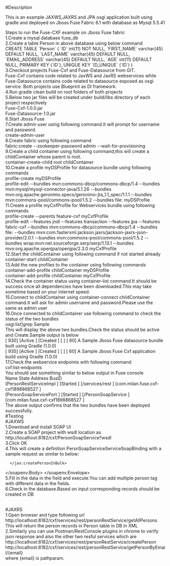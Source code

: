 #Description 
<p>This is an example JAXWS,JAXRS and JPA osgi application built using gradle and deployed on Jboss Fuse Fabric 6.1 with database as Mysql 5.5.41</p>
<p>Steps to run the Fuse-CXF example on Jboss Fuse fabric
<br/>1.Create a mysql database fuse_db
<br/>2.Create a table Person in above database using below command
<br/>   CREATE TABLE `Person` (
  `ID` int(11) NOT NULL,
  `FIRST_NAME` varchar(45) DEFAULT NULL,
  `LAST_NAME` varchar(45) DEFAULT NULL,
  `EMAIL_ADDRESS` varchar(45) DEFAULT NULL,
  `AGE` int(11) DEFAULT NULL,
  PRIMARY KEY (`ID`),
  UNIQUE KEY `ID_UNIQUE` (`ID`)
)
<br/>3.Checkout projects Fuse-Cxf and Fuse-Datasource from GIT.
<br/>  Fuse-Cxf contains code related to JaxWS and JaxRS webservices while Fuse-Datasource contains code related to datasource exposed as osgi service.
  Both projects use Blueprint as DI framework.
<br/>4.Run gradle clean build on root folders of both projects
<br/>5.Below two jar files will be created under build/libs directory of each project respectively
	<br/>Fuse-Cxf-1.0.0.jar
	<br/>Fuse-Datasource-1.0.jar
<br/>6.Start Jboss Fuse
<br/>7.Create admin user using following command.It will prompt for username and password.
<br/>	create-admin-user
<br/>8.Create fabric using following command
<br/>	fabric:create --zookeeper-password admin --wait-for-provisioning
<br/>9.Create a child container using following command,this will create a childContainer whose parent is root.
<br/>	container-create-child root childContainer
<br/>10.Create a profile myDSProfile for datasource bundle using following commands
<br/>	profile-create myDSProfile
<br/>	profile-edit --bundles mvn:commons-dbcp/commons-dbcp/1.4 --bundles mvn:mysql/mysql-connector-java/5.1.26 --bundles mvn:org.apache.geronimo.specs/geronimo-jta_1.1_spec/1.1.1 --bundles mvn:commons-pool/commons-pool/1.5.2 --bundles file:<Path to Fuse-Datasource-1.0.0.jar> myDSProfile
<br/>11.Create a profile myCxfProfile for Webservices bundle using following commands
	<br/>profile-create --parents feature-cxf myCxfProfile
	<br/>profile-edit --features jndi --features transaction --features jpa --features fabric-cxf --bundles mvn:commons-dbcp/commons-dbcp/1.4 --bundles file:<Path to Fuse-Cxf-1.0.0.jar> --bundles mvn:com.fasterxml.jackson.jaxrs/jackson-jaxrs-json-provider/2.0.1 --bundles mvn:commons-pool/commons-pool/1.5.2 --bundles wrap:mvn:net.sourceforge.serp/serp/1.13.1 --bundles mvn:org.apache.openjpa/openjpa/2.3.0 myCxfProfile
<br/>12.Start the childContainer using following command if not started already
<br/>	container-start childContainer
<br/>13.Add the new profiles to the container using following commands
<br/>	container-add-profile childContainer myDSProfile
<br/>	container-add-profile childContainer myCxfProfile
<br/>14.Check the container status using container-list command.It should be success once all dependencies have been downloaded.This may take sometime based on your internet speed.
<br/>15.Connect to childContainer using container-connect childContainer command.It will ask for admin username and password.Please use the same as admin user
<br/>16.Once connected to childContainer use following command to check the status of the two bundles
<br/>	osgi:list|grep Sample
<br/>	This will display the above two bundles.Check the status should be active and Create.Sample output is below
<br/>	[ 930] [Active     ] [Created     ] [       ] [   60] A Sample Jboss Fuse datasource bundle built using Gradle (1.0.0)
<br/>	[ 935] [Active     ] [Created     ] [       ] [   60] A Sample Jboss Fuse Cxf application build using Gradle (1.0.0)
<br/>17.Check the webservice endpoints with following command
<br/>	cxf:list-endpoints
<br/>	You should see something similar to below output in Fuse console
<br/>	Name                      State      Address                                                      BusID                                   
<br/>	[PersonRestServiceImpl  ] [Started ] [/services/rest                                            ] [com.milan.fuse.cxf-cxf1898868527      ]
<br/>	[PersonSoapServicePort  ] [Started ] [/PersonSoapService                                        ] [com.milan.fuse.cxf-cxf1898868527      ]
<br/>The above output confirms that the two bundles have been deployed successfully.

<br/>
#Testing
<br/>
#JAXWS
<br/>1.Download and install SOAP UI
<br/>2.Create a SOAP  project with wsdl location as 
<br/>http://localhost:8182/cxf/PersonSoapService?wsdl
<br/>3.Click OK
<br/>4.This will create a definition PersnSoapServiceServiceSoapBinding with a sample request as similar to below:
<br/><soapenv:Envelope xmlns:soapenv="http://schemas.xmlsoap.org/soap/envelope/" xmlns:jax="http://jaxws.cxf.fuse.milan.com/">
   <soapenv:Header/>
   <soapenv:Body>
      <jax:createPersonInBulk>
         <!--Zero or more repetitions:-->
         <person>
            <!--Optional:-->
            <age></age>
            <!--Optional:-->
            <email></email>
            <!--Optional:-->
            <firstName></firstName>
            <!--Optional:-->
            <lastName></lastName>
         </person>
         
      </jax:createPersonInBulk>
   </soapenv:Body>
</soapenv:Envelope> 
<br/>5.Fill in the data in the field and execute.You can add multiple person tag with different data in the fields.
<br/>6.Check in the database.Based on input corresponding records should be created in DB

<br/>
#JAXRS
<br/>1.Open browser and type following url
<br/>http://localhost:8182/cxf/services/rest/personRestService/getAllPersons
<br/>This will return the person records in Person table in DB in XML
<br/>2.Similarly you can use Postman/RestConsole plugins in chrome to verify json response and also the other two resful services which are 
<br/>http://localhost:8182/cxf/services/rest/personRestService/createPerson
<br/>http://localhost:8182/cxf/services/rest/personRestService/getPersonByEmail/{email}
<br/>where {email} is pathparam.
</p>
	

